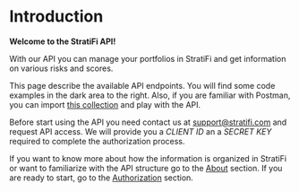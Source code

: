 # Introduction

**Welcome to the StratiFi API!**

With our API you can manage your portfolios in StratiFi and get information on various risks and scores.

This page describe the available API endpoints. You will find some code examples in the dark area to the right. Also, if you are familiar with Postman, you can import <a href="https://www.getpostman.com/collections/9e82bcf47798dacdbb8c" target="_blank">this collection</a> and play with the API.

Before start using the API you need contact us at <a class="link-primary" href="mailto:info@stratifi.com">support@stratifi.com</a> and request API access. We will provide you a _CLIENT ID_ an a _SECRET KEY_ required to complete the authorization process.

If you want to know more about how the information is organized in StratiFi or want to familiarize with the API structure go to the <a href="http://localhost:4567/#about">About</a> section. If you are ready to start, go to the <a href="http://localhost:4567/#authorization">Authorization</a> section.
